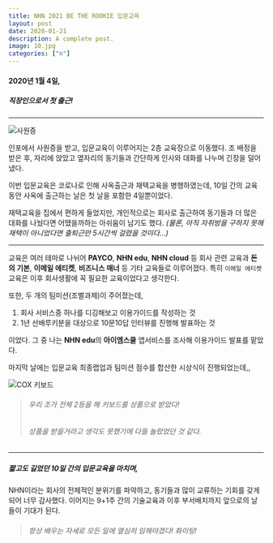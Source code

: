 ```yaml
---
title: NHN 2021 BE THE ROOKIE 입문교육
layout: post
date: 2020-01-21
description: A complete post.
image: 10.jpg
categories: ["n"]
---
```



#### 2020년 1월 4일, 

##### 직장인으로서 첫 출근!

* * *

![사원증](https://user-images.githubusercontent.com/37218734/105277365-a2fc9500-5be6-11eb-826e-990e3bc50d57.jpeg)

인포에서 사원증을 받고, 입문교육이 이루어지는 2층 교육장으로 이동했다. 조 배정을 받은 후, 자리에 앉았고 옆자리의 동기들과 간단하게 인사와 대화를 나누며 긴장을 덜어냈다.

이번 입문교육은 코로나로 인해 사옥출근과 재택교육을 병행하였는데, 10일 간의 교육동안 사옥에 출근하는 날은 첫 날을 포함한 4일뿐이었다.

재택교육을 집에서 편하게 들었지만, 개인적으로는 회사로 출근하여 동기들과 더 많은 대화를 나눴다면 어땠을까하는 아쉬움이 남기도 했다.
_(물론, 아직 자취방을 구하지 못해 재택이 아니었다면 출퇴근만 5시간씩 걸렸을 것이다...)_

* * *

교육은 여러 테마로 나뉘어 **PAYCO**, **NHN edu**, **NHN cloud** 등 회사 관련 교육과 **돈의 기본**, **이메일 에티켓**, **비즈니스 매너** 등 기타 교육들로 이루어졌다. 특히 `이메일 에티켓` 교육은 이후 회사생활에 꼭 필요한 교육이었다고 생각한다.

또한, 두 개의 팀미션(조별과제)이 주어졌는데,

1. 회사 서비스중 하나를 디깅해보고 이용가이드를 작성하는 것
2. 1년 선배루키분을 대상으로 10문10답 인터뷰를 진행해 발표하는 것

이었다. 그 중 나는 **NHN edu**의 **아이엠스쿨** 앱서비스를 조사해 이용가이드 발표를 맡았다.


마지막 날에는 입문교육 최종랩업과 팀미션 점수를 합산한 시상식이 진행되었는데,,

![COX 키보드](https://user-images.githubusercontent.com/37218734/105277432-c0c9fa00-5be6-11eb-92c0-7baed5cd10ae.jpeg)


> ###### 우리 조가 전체 2등을 해 키보드를 상품으로 받았다!
> ###### 상품을 받을거라고 생각도 못했기에 다들 놀랐었던 것 같다.

* * *

##### 짧고도 길었던 10일 간의 입문교육을 마치며, 

NHN이라는 회사의 전체적인 분위기를 파악하고, 동기들과 많이 교류하는 기회를 갖게 되어 너무 감사했다. 이어지는 9+1주 간의 기술교육과 이후 부서배치까지 앞으로의 날들이 기대가 된다.

> ###### 항상 배우는 자세로 모든 일에 열심히 임해야겠다! 화이팅!